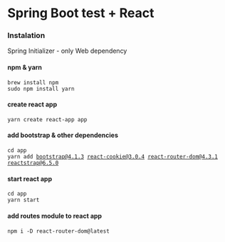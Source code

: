 # Spring Boot test + React

### Instalation
Spring Initializer - only Web dependency

#### npm & yarn
<code>brew install npm</code>  
<code>sudo npm install yarn</code>

#### create react app
<code>yarn create react-app app</code>

#### add bootstrap & other dependencies
<code>cd app</code>  
<code>yarn add bootstrap@4.1.3 react-cookie@3.0.4 react-router-dom@4.3.1 reactstrap@6.5.0</code>

#### start react app
<code>cd app</code>  
<code>yarn start</code>

#### add routes module to react app
<code>npm i -D react-router-dom@latest</code>